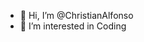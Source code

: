 - 👋 Hi, I’m @ChristianAlfonso
- 👀 I’m interested in Coding



<!---
ChristianAlfonso/ChristianAlfonso is a ✨ special ✨ repository because its `README.md` (this file) appears on your GitHub profile.
You can click the Preview link to take a look at your changes.
--->
